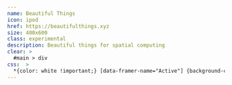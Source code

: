 ```yaml
---
name: Beautiful Things
icon: ipod
href: https://beautifulthings.xyz
size: 400x600
class: experimental
description: Beautiful things for spatial computing
clear: >
  #main > div
css:  >
  *{color: white !important;} [data-framer-name="Active"] {background-color:black !important;}
---
```



